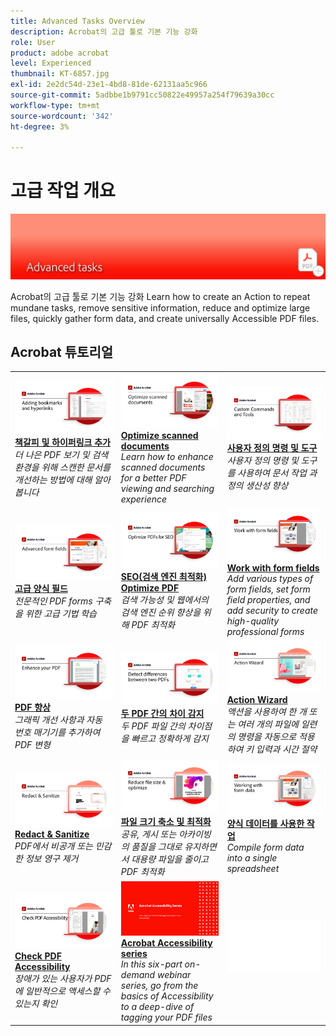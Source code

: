 ```yaml
---
title: Advanced Tasks Overview
description: Acrobat의 고급 툴로 기본 기능 강화
role: User
product: adobe acrobat
level: Experienced
thumbnail: KT-6857.jpg
exl-id: 2e2dc54d-23e1-4bd8-81de-62131aa5c966
source-git-commit: 5adbbe1b9791cc50822e49957a254f79639a30cc
workflow-type: tm+mt
source-wordcount: '342'
ht-degree: 3%

---
```


# 고급 작업 개요

![Acrobat 시작 이미지](../assets/Hero-AdvancedTasks.png)

Acrobat의 고급 툴로 기본 기능 강화 Learn how to create an Action to repeat mundane tasks, remove sensitive information, reduce and optimize large files, quickly gather form data, and create universally Accessible PDF files.

## Acrobat 튜토리얼

<table style="table-layout:fixed">
<tr>
  <td>
    <a href="bookmarks.md">
      <img alt="Adding bookmarks and hyperlinks" src="../assets/Bookmarks_1280.png" />
    </a>
    <div>
    <a href="bookmarks.md"><strong>책갈피 및 하이퍼링크 추가</strong></a>
    </div>
    <em>더 나은 PDF 보기 및 검색 환경을 위해 스캔한 문서를 개선하는 방법에 대해 알아봅니다</em>
    <br>
  </td>
  <td>
    <a href="optimizescan.md">
      <img alt="스캔한 문서 최적화" src="../assets/Scan_1280.png" />
    </a>
    <div>
    <a href="optimizescan.md"><strong>Optimize scanned documents</strong></a>
    </div>
    <em>Learn how to enhance scanned documents for a better PDF viewing and searching experience</em>
    <br>
  </td>
  <td>
    <a href="custom.md">
      <img alt="사용자 정의 명령 및 도구" src="../assets/Createcustom_1280.png" />
    </a>
    <div>
    <a href="custom.md"><strong>사용자 정의 명령 및 도구</strong></a>
    </div>
    <em>사용자 정의 명령 및 도구를 사용하여 문서 작업 과정의 생산성 향상</em>
    <br>
  </td>
</tr>
<tr>
   <td>
    <a href="advancedforms.md">
      <img alt="고급 양식 필드" src="../assets/Advancedforms_1280.png" />
    </a>
    <div>
    <a href="advancedforms.md"><strong>고급 양식 필드</strong></a>
    </div>
    <em>전문적인 PDF forms 구축을 위한 고급 기법 학습</em>
    <br>
  </td>
 <td>
    <a href="optimizeseo.md">
      <img alt="SEO(검색 엔진 최적화) Optimize PDF" src="../assets/seo_1280.png" />
    </a>
    <div>
    <a href="optimizeseo.md"><strong>SEO(검색 엔진 최적화) Optimize PDF</strong></a>
    </div>
    <em>검색 가능성 및 웹에서의 검색 엔진 순위 향상을 위해 PDF 최적화</em>
    <br>
  </td>
  <td>
    <a href="workforms.md">
      <img alt="Work with form fields" src="../assets/Workform_1280.png" />
    </a>
    <div>
    <a href="workforms.md"><strong>Work with form fields</strong></a>
    </div>
    <em>Add various types of form fields, set form field properties, and add security to create high-quality professional forms</em>
    <br>
  </td>
</tr>
<tr>
  <td>
    <a href="enhance.md">
      <img alt="PDF 향상" src="../assets/Enhance_1280.png" />
    </a>
    <div>
    <a href="enhance.md"><strong>PDF 향상</strong></a>
    </div>
    <em>그래픽 개선 사항과 자동 번호 매기기를 추가하여 PDF 변형</em>
    <br>
  </td>
 <td>
    <a href="compare.md">
      <img alt="두 PDF 간의 차이 감지" src="../assets/Compare_1280.png" />
    </a>
    <div>
    <a href="compare.md"><strong>두 PDF 간의 차이 감지</strong></a>
    </div>
    <em>두 PDF 파일 간의 차이점을 빠르고 정확하게 감지</em>
    <br>
  </td>
  <td>
    <a href="action.md">
      <img alt="Action Wizard" src="../assets/Action.jpg" />
    </a>
    <div>
    <a href="action.md"><strong>Action Wizard</strong></a>
    </div>
    <em>액션을 사용하여 한 개 또는 여러 개의 파일에 일련의 명령을 자동으로 적용하여 키 입력과 시간 절약</em>
    <br>
  </td>
</tr>
<tr>
 <td>
    <a href="redact.md">
      <img alt="Redact &amp; Sanitize" src="../assets/Redact.jpg" />
    </a>
    <div>
    <a href="redact.md"><strong>Redact &amp; Sanitize</strong></a>
    </div>
    <em>PDF에서 비공개 또는 민감한 정보 영구 제거</em>
    <br>
  </td>
 <td>
    <a href="reduce.md">
      <img alt="Reduce file size &amp; optimize" src="../assets/Reduce.jpg" />
    </a>
    <div>
    <a href="reduce.md"><strong>파일 크기 축소 및 최적화</strong></a>
    </div>
    <em>공유, 게시 또는 아카이빙의 품질을 그대로 유지하면서 대용량 파일을 줄이고 PDF 최적화</em>
    <br>
  </td>
  <td>
    <a href="formdata.md">
      <img alt="Action Wizard" src="../assets/FormData.jpg" />
    </a>
    <div>
    <a href="formdata.md"><strong>양식 데이터를 사용한 작업</strong></a>
    </div>
    <em>Compile form data into a single spreadsheet</em>
    <br>
  </td>
</tr>
<tr>
 <td>
    <a href="accessibility.md">
      <img alt="Check PDF Accessibility" src="../assets/Checkaccessible_1280.jpg" />
    </a>
    <div>
    <a href="accessibility.md"><strong>Check PDF Accessibility</strong></a>
    </div>
    <em>장애가 있는 사용자가 PDF에 일반적으로 액세스할 수 있는지 확인</em>
    <br>
  </td>
 <td>
    <a href="accessibility-series.md">
      <img alt="액세스 가능한 PDF 파일 준비" src="../assets/Accessibilityseries_1280.png" />
    </a>
    <div>
    <a href="accessibility-series.md"><strong>Acrobat Accessibility series</strong></a>
    </div>
    <em>In this six-part on-demand webinar series, go from the basics of Accessibility to a deep-dive of tagging your PDF files</em>
    <br>
  </td>
  <td>
   <img alt="스페이서" src="../assets/Whitespacer.png" />
    <div>
    <br>
  </td>  
</tr>
</table>
